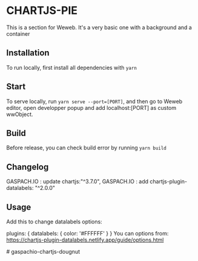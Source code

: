 # CHARTJS-PIE

This is a section for Weweb. It's a very basic one with a background and a container

## Installation

To run locally, first install all dependencies with `yarn`

## Start

To serve locally, run `yarn serve --port=[PORT]`, and then go to Weweb editor, open developper popup and add localhost:[PORT] as custom wwObject.

## Build

Before release, you can check build error by running `yarn build`


## Changelog

GASPACH.IO : update chartjs:"^3.7.0",
GASPACH.IO : add    chartjs-plugin-datalabels: "^2.0.0"

## Usage

Add this to change datalabels options:

plugins: {
     datalabels: {
        color: '#FFFFFF'
      }
  }
You can options from: https://chartjs-plugin-datalabels.netlify.app/guide/options.html




#   g a s p a c h i o - c h a r t j s - d o u g n u t  
 